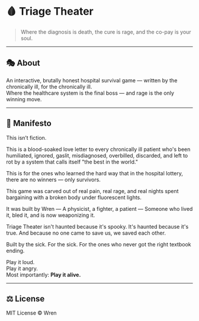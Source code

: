 # 🩸 Triage Theater

> Where the diagnosis is death, the cure is rage, and the co-pay is your soul.

---

## 🎭 About

An interactive, brutally honest hospital survival game — written by the chronically ill, for the chronically ill.  
Where the healthcare system is the final boss — and rage is the only winning move.

---

## 📜 Manifesto

This isn’t fiction.

This is a blood-soaked love letter to every chronically ill patient who's been humiliated, ignored, gaslit, misdiagnosed, overbilled, discarded, and left to rot by a system that calls itself "the best in the world."

This is for the ones who learned the hard way that in the hospital lottery, there are no winners — only survivors.

This game was carved out of real pain, real rage, and real nights spent bargaining with a broken body under fluorescent lights.

It was built by Wren — A physicist, a fighter, a patient — Someone who lived it, bled it, and is now weaponizing it.

Triage Theater isn't haunted because it's spooky. It's haunted because it's true. And because no one came to save us, we saved each other.

Built by the sick. For the sick. For the ones who never got the right textbook ending.

Play it loud.  
Play it angry.  
Most importantly: **Play it alive.**

---

## ⚖️ License

MIT License © Wren
